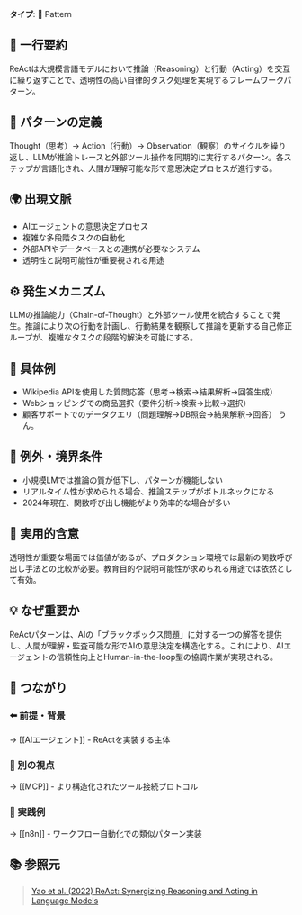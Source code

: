 **タイプ**: 🧩 Pattern

## 📝 一行要約
ReActは大規模言語モデルにおいて推論（Reasoning）と行動（Acting）を交互に繰り返すことで、透明性の高い自律的タスク処理を実現するフレームワークパターン。

## 🎯 パターンの定義
Thought（思考）→ Action（行動）→ Observation（観察）のサイクルを繰り返し、LLMが推論トレースと外部ツール操作を同期的に実行するパターン。各ステップが言語化され、人間が理解可能な形で意思決定プロセスが進行する。

## 🌍 出現文脈
- AIエージェントの意思決定プロセス
- 複雑な多段階タスクの自動化
- 外部APIやデータベースとの連携が必要なシステム
- 透明性と説明可能性が重要視される用途

## ⚙️ 発生メカニズム
LLMの推論能力（Chain-of-Thought）と外部ツール使用を統合することで発生。推論により次の行動を計画し、行動結果を観察して推論を更新する自己修正ループが、複雑なタスクの段階的解決を可能にする。

## 📝 具体例
- Wikipedia APIを使用した質問応答（思考→検索→結果解析→回答生成）
- Webショッピングでの商品選択（要件分析→検索→比較→選択）
- 顧客サポートでのデータクエリ（問題理解→DB照会→結果解釈→回答）
 うん。
## 🚫 例外・境界条件
- 小規模LMでは推論の質が低下し、パターンが機能しない
- リアルタイム性が求められる場合、推論ステップがボトルネックになる
- 2024年現在、関数呼び出し機能がより効率的な場合が多い

## 🎯 実用的含意
透明性が重要な場面では価値があるが、プロダクション環境では最新の関数呼び出し手法との比較が必要。教育目的や説明可能性が求められる用途では依然として有効。

## 💡 なぜ重要か
ReActパターンは、AIの「ブラックボックス問題」に対する一つの解答を提供し、人間が理解・監査可能な形でAIの意思決定を構造化する。これにより、AIエージェントの信頼性向上とHuman-in-the-loop型の協調作業が実現される。

## 🔗 つながり
### ⬅️ 前提・背景
→ [[AIエージェント]] - ReActを実装する主体

### 🔀 別の視点
→ [[MCP]] - より構造化されたツール接続プロトコル

### 🎯 実践例
→ [[n8n]] - ワークフロー自動化での類似パターン実装

## 📚 参照元
> [Yao et al. (2022) ReAct: Synergizing Reasoning and Acting in Language Models](https://arxiv.org/abs/2210.03629)